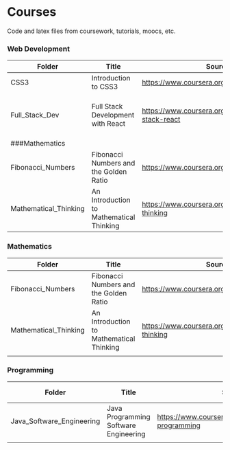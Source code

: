 # Courses

Code and latex files from coursework, tutorials, moocs, etc.

### Web Development

| **Folder** | **Title** | **Source** | **Skills / Tools** |
|---|---|---|---|
| CSS3 | Introduction to CSS3 | https://www.coursera.org/learn/introcss | CSS, Web Design |
| Full_Stack_Dev | Full Stack Development with React | https://www.coursera.org/specializations/full-stack-react | Bootstrap, Node.js, jQuery, SASS, Express.js |
| ###Mathematics |
| Fibonacci_Numbers | Fibonacci Numbers and the Golden Ratio | https://www.coursera.org/learn/introcss | Mathematics, Proofs |
| Mathematical_Thinking | An Introduction to Mathematical Thinking | https://www.coursera.org/learn/mathematical-thinking | Number Theory, Real Analysis, Logic |

### Mathematics

| **Folder** <img width=300/>  | **Title** | **Source** | **Skills / Tools** |
|---|---|---|---|
| Fibonacci_Numbers | Fibonacci Numbers and the Golden Ratio | https://www.coursera.org/learn/introcss | Mathematics, Proofs |
| Mathematical_Thinking | An Introduction to Mathematical Thinking | https://www.coursera.org/learn/mathematical-thinking | Number Theory, Real Analysis, Logic |
|  |  |  |  |

### Programming

| **Folder** <img width=300/> | **Title** | **Source** | **Skills / Tools** |
|---|---|---|---|
| Java_Software_Engineering | Java Programming Software Engineering | https://www.coursera.org/specializations/java-programming | Java, Algorithms |
|  |  |  |  |
